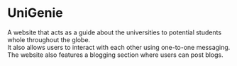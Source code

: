 # UniGenie
A website that acts as a guide about the universities to potential students whole throughout the globe.<br>
It also allows users to interact with each other using one-to-one messaging.
The website also features a blogging section where users can post blogs.
